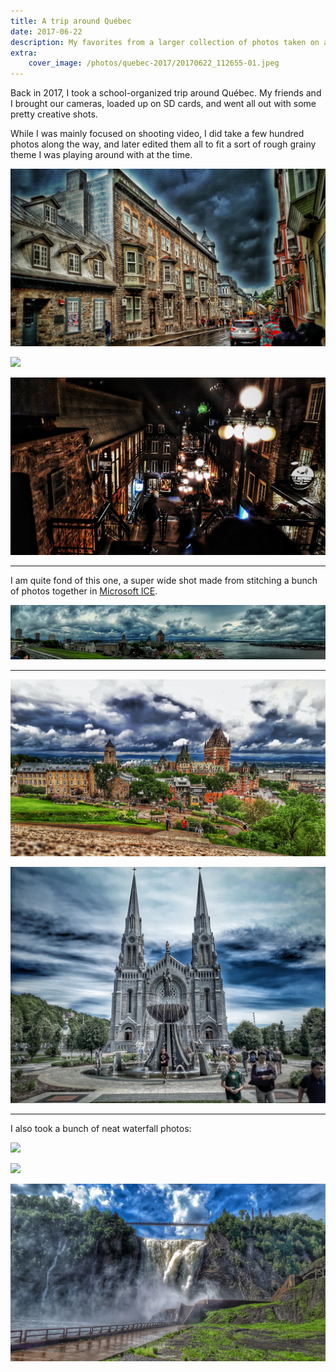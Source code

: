 ```yaml
---
title: A trip around Québec
date: 2017-06-22
description: My favorites from a larger collection of photos taken on a trip around Québec
extra:
    cover_image: /photos/quebec-2017/20170622_112655-01.jpeg
---
```


Back in 2017, I took a school-organized trip around Québec. My friends and I brought our cameras, loaded up on SD cards, and went all out with some pretty creative shots.

While I was mainly focused on shooting video, I did take a few hundred photos along the way, and later edited them all to fit a sort of rough grainy theme I was playing around with at the time.

<!-- ## From the streets -->

![](/photos/quebec-2017/20170621_132531-01.jpeg)

![](/photos/quebec-2017/20170621_131126-01.jpeg)

![](/photos/quebec-2017/20170621_225558-01.jpeg)

<hr>

I am quite fond of this one, a super wide shot made from stitching a bunch of photos together in [Microsoft ICE](https://en.wikipedia.org/wiki/Image_Composite_Editor).

![](/photos/quebec-2017/20170621_105853-01.jpeg)

<hr>

![](/photos/quebec-2017/20170621_105921-01.jpeg)

![](/photos/quebec-2017/20170622_112655-01.jpeg)

<hr>

I also took a bunch of neat waterfall photos:

![](/photos/quebec-2017/20170622_152959-01.jpeg)

![](/photos/quebec-2017/20170622_153509-02.jpeg)

![](/photos/quebec-2017/20170622_153903-01.jpeg)
